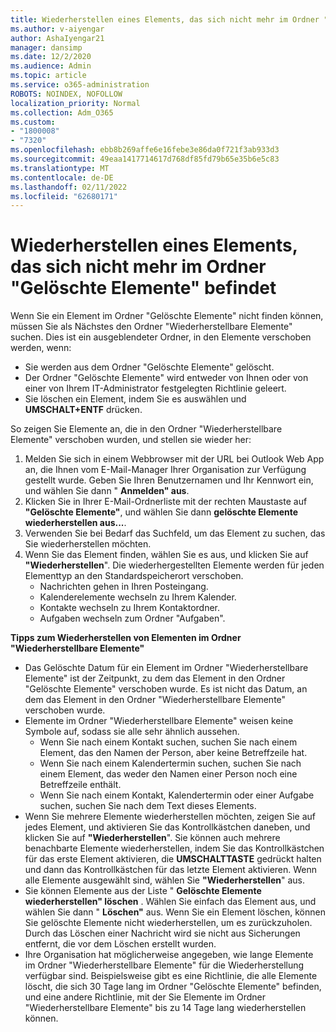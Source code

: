 ```yaml
---
title: Wiederherstellen eines Elements, das sich nicht mehr im Ordner "Gelöschte Elemente" befindet
ms.author: v-aiyengar
author: AshaIyengar21
manager: dansimp
ms.date: 12/2/2020
ms.audience: Admin
ms.topic: article
ms.service: o365-administration
ROBOTS: NOINDEX, NOFOLLOW
localization_priority: Normal
ms.collection: Adm_O365
ms.custom:
- "1800008"
- "7320"
ms.openlocfilehash: ebb8b269affe6e16febe3e86da0f721f3ab933d3
ms.sourcegitcommit: 49eaa1417714617d768df85fd79b65e35b6e5c83
ms.translationtype: MT
ms.contentlocale: de-DE
ms.lasthandoff: 02/11/2022
ms.locfileid: "62680171"
---
```

# <a name="recover-an-item-thats-no-longer-in-your-deleted-items-folder"></a>Wiederherstellen eines Elements, das sich nicht mehr im Ordner "Gelöschte Elemente" befindet

Wenn Sie ein Element im Ordner "Gelöschte Elemente" nicht finden können, müssen Sie als Nächstes den Ordner "Wiederherstellbare Elemente" suchen. Dies ist ein ausgeblendeter Ordner, in den Elemente verschoben werden, wenn:
- Sie werden aus dem Ordner "Gelöschte Elemente" gelöscht.
- Der Ordner "Gelöschte Elemente" wird entweder von Ihnen oder von einer von Ihrem IT-Administrator festgelegten Richtlinie geleert.
- Sie löschen ein Element, indem Sie es auswählen und **UMSCHALT+ENTF** drücken.

So zeigen Sie Elemente an, die in den Ordner "Wiederherstellbare Elemente" verschoben wurden, und stellen sie wieder her:
1. Melden Sie sich in einem Webbrowser mit der URL bei Outlook Web App an, die Ihnen vom E-Mail-Manager Ihrer Organisation zur Verfügung gestellt wurde. Geben Sie Ihren Benutzernamen und Ihr Kennwort ein, und wählen Sie dann " **Anmelden" aus**.
1. Klicken Sie in Ihrer E-Mail-Ordnerliste mit der rechten Maustaste auf **"Gelöschte Elemente"**, und wählen Sie dann **gelöschte Elemente wiederherstellen aus...**.
1. Verwenden Sie bei Bedarf das Suchfeld, um das Element zu suchen, das Sie wiederherstellen möchten.
1. Wenn Sie das Element finden, wählen Sie es aus, und klicken Sie auf **"Wiederherstellen**".
   Die wiederhergestellten Elemente werden für jeden Elementtyp an den Standardspeicherort verschoben.
    - Nachrichten gehen in Ihren Posteingang.
    - Kalenderelemente wechseln zu Ihrem Kalender.
    - Kontakte wechseln zu Ihrem Kontaktordner.
    - Aufgaben wechseln zum Ordner "Aufgaben".

**Tipps zum Wiederherstellen von Elementen im Ordner "Wiederherstellbare Elemente"**

- Das Gelöschte Datum für ein Element im Ordner "Wiederherstellbare Elemente" ist der Zeitpunkt, zu dem das Element in den Ordner "Gelöschte Elemente" verschoben wurde. Es ist nicht das Datum, an dem das Element in den Ordner "Wiederherstellbare Elemente" verschoben wurde.
- Elemente im Ordner "Wiederherstellbare Elemente" weisen keine Symbole auf, sodass sie alle sehr ähnlich aussehen.
    - Wenn Sie nach einem Kontakt suchen, suchen Sie nach einem Element, das den Namen der Person, aber keine Betreffzeile hat.
    - Wenn Sie nach einem Kalendertermin suchen, suchen Sie nach einem Element, das weder den Namen einer Person noch eine Betreffzeile enthält.
    - Wenn Sie nach einem Kontakt, Kalendertermin oder einer Aufgabe suchen, suchen Sie nach dem Text dieses Elements.
- Wenn Sie mehrere Elemente wiederherstellen möchten, zeigen Sie auf jedes Element, und aktivieren Sie das Kontrollkästchen daneben, und klicken Sie auf **"Wiederherstellen**". Sie können auch mehrere benachbarte Elemente wiederherstellen, indem Sie das Kontrollkästchen für das erste Element aktivieren, die **UMSCHALTTASTE** gedrückt halten und dann das Kontrollkästchen für das letzte Element aktivieren. Wenn alle Elemente ausgewählt sind, wählen Sie **"Wiederherstellen**" aus.
- Sie können Elemente aus der Liste " **Gelöschte Elemente wiederherstellen" löschen** . Wählen Sie einfach das Element aus, und wählen Sie dann " **Löschen"** aus. Wenn Sie ein Element löschen, können Sie gelöschte Elemente nicht wiederherstellen, um es zurückzuholen. Durch das Löschen einer Nachricht wird sie nicht aus Sicherungen entfernt, die vor dem Löschen erstellt wurden.
- Ihre Organisation hat möglicherweise angegeben, wie lange Elemente im Ordner "Wiederherstellbare Elemente" für die Wiederherstellung verfügbar sind. Beispielsweise gibt es eine Richtlinie, die alle Elemente löscht, die sich 30 Tage lang im Ordner "Gelöschte Elemente" befinden, und eine andere Richtlinie, mit der Sie Elemente im Ordner "Wiederherstellbare Elemente" bis zu 14 Tage lang wiederherstellen können.
